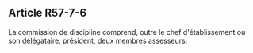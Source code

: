 Article R57-7-6
----
La commission de discipline comprend, outre le chef d'établissement ou son
délégataire, président, deux membres assesseurs.
